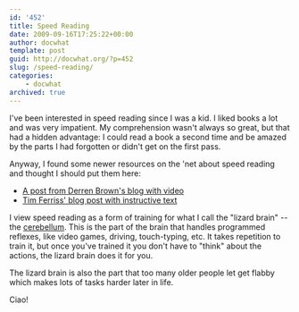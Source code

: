 ```yaml
---
id: '452'
title: Speed Reading
date: 2009-09-16T17:25:22+00:00
author: docwhat
template: post
guid: http://docwhat.org/?p=452
slug: /speed-reading/
categories:
    - docwhat
archived: true
---
```


I've been interested in speed reading since I was a kid. I liked books a lot
and was very impatient. My comprehension wasn't always so great, but that had
a hidden advantage: I could read a book a second time and be amazed by the
parts I had forgotten or didn't get on the first pass.

Anyway, I found some newer resources on the 'net about speed reading and
thought I should put them here:

<ul>
	<li><a href="http://derrenbrown.co.uk/scientific-speed-reading-read-300-faster-20-minutes/">A post from Derren Brown's blog with video</a></li>
        <li><a href="http://www.fourhourworkweek.com/blog/2009/07/30/speed-reading-and-accelerated-learning/">Tim Ferriss' blog post with instructive text</a></li>
</ul>

I view speed reading as a form of training for what I call the "lizard brain"
-- the <a href="http://en.wikipedia.org/wiki/Cerebellum">cerebellum</a>. This
is the part of the brain that handles programmed reflexes, like video games,
driving, touch-typing, etc. It takes repetition to train it, but once you've
trained it you don't have to "think" about the actions, the lizard brain does
it for you.

The lizard brain is also the part that too many older people let get flabby
which makes lots of tasks harder later in life.

Ciao!
